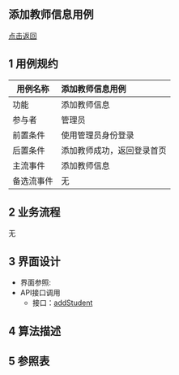 添加教师信息用例
--------
[点击返回](../README.md)



1 用例规约
------

|用例名称|添加教师信息用例|
|-------|:-------------|
|功能|添加教师信息|
|参与者|管理员|
|前置条件| 使用管理员身份登录|
|后置条件|添加教师成功，返回登录首页|
|主流事件|添加教师信息 |
|备选流事件|无 |

2 业务流程
------
无

3 界面设计
--

*  界面参照:
* API接口调用
    * 接口：[addStudent](../接口/addStudent.md)

4 算法描述
 --


5 参照表
--
